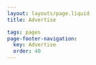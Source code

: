 ```yaml
---
layout: layouts/page.liquid
title: Advertise

tags: pages
page-footer-navigation:
  key: Advertise
  order: 40
---
```

